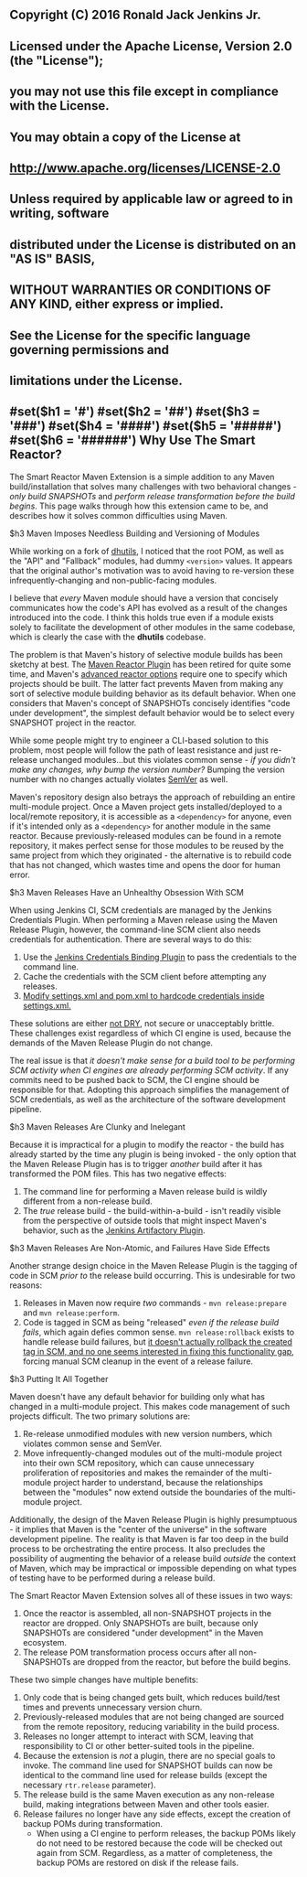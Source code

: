 ## Copyright (C) 2016 Ronald Jack Jenkins Jr.
## 
## Licensed under the Apache License, Version 2.0 (the "License");
## you may not use this file except in compliance with the License.
## You may obtain a copy of the License at
## 
## http://www.apache.org/licenses/LICENSE-2.0
## 
## Unless required by applicable law or agreed to in writing, software
## distributed under the License is distributed on an "AS IS" BASIS,
## WITHOUT WARRANTIES OR CONDITIONS OF ANY KIND, either express or implied.
## See the License for the specific language governing permissions and
## limitations under the License.
#set($h1 = '#')
#set($h2 = '##')
#set($h3 = '###')
#set($h4 = '####')
#set($h5 = '#####')
#set($h6 = '######')
Why Use The Smart Reactor?
---

The Smart Reactor Maven Extension is a simple addition to any Maven build/installation that solves many challenges with two behavioral changes - *only build SNAPSHOTs* and *perform release transformation before the build begins*. This page walks through how this extension came to be, and describes how it solves common difficulties using Maven.

$h3 Maven Imposes Needless Building and Versioning of Modules

While working on a fork of [dhutils](https://github.com/desht/dhutils), I noticed that the root POM, as well as the "API" and "Fallback" modules, had dummy `<version>` values. It appears that the original author's motivation was to avoid having to re-version these infrequently-changing and non-public-facing modules.

I believe that *every* Maven module should have a version that concisely communicates how the code's API has evolved as a result of the changes introduced into the code. I think this holds true even if a module exists solely to facilitate the development of other modules in the same codebase, which is clearly the case with the **dhutils** codebase.

The problem is that Maven's history of selective module builds has been sketchy at best. The [Maven Reactor Plugin](http://maven.apache.org/plugins/maven-reactor-plugin/) has been retired for quite some time, and Maven's [advanced reactor options](http://blog.sonatype.com/2009/10/maven-tips-and-tricks-advanced-reactor-options/#.VrPrSdw4FD8) require one to specify which projects should be built. The latter fact prevents Maven from making any sort of selective module building behavior as its default behavior. When one considers that Maven's concept of SNAPSHOTs concisely identifies "code under development", the simplest default behavior would be to select every SNAPSHOT project in the reactor.

While some people might try to engineer a CLI-based solution to this problem, most people will follow the path of least resistance and just re-release unchanged modules...but this violates common sense - *if you didn't make any changes, why bump the version number?* Bumping the version number with no changes actually violates [SemVer](http://semver.org/) as well.

Maven's repository design also betrays the approach of rebuilding an entire multi-module project. Once a Maven project gets installed/deployed to a local/remote repository, it is accessible as a `<dependency>` for anyone, even if it's intended only as a `<dependency>` for another module in the same reactor. Because previously-released modules can be found in a remote repository, it makes perfect sense for those modules to be reused by the same project from which they originated - the alternative is to rebuild code that has not changed, which wastes time and opens the door for human error.

$h3 Maven Releases Have an Unhealthy Obsession With SCM

When using Jenkins CI, SCM credentials are managed by the Jenkins Credentials Plugin. When performing a Maven release using the Maven Release Plugin, however, the command-line SCM client also needs credentials for authentication. There are several ways to do this:

1. Use the [Jenkins Credentials Binding Plugin](https://wiki.jenkins-ci.org/display/JENKINS/Credentials+Binding+Plugin) to pass the credentials to the command line.
1. Cache the credentials with the SCM client before attempting any releases.
1. [Modify settings.xml and pom.xml to hardcode credentials inside settings.xml.](http://maven.apache.org/maven-release/maven-release-plugin/faq.html#credentials)

These solutions are either [not DRY](https://en.wikipedia.org/wiki/Don%27t_repeat_yourself), not secure or unacceptably brittle. These challenges exist regardless of which CI engine is used, because the demands of the Maven Release Plugin do not change.

The real issue is that *it doesn't make sense for a build tool to be performing SCM activity when CI engines are already performing SCM activity*. If any commits need to be pushed back to SCM, the CI engine should be responsible for that. Adopting this approach simplifies the management of SCM credentials, as well as the architecture of the software development pipeline.

$h3 Maven Releases Are Clunky and Inelegant

Because it is impractical for a plugin to modify the reactor - the build has already started by the time any plugin is being invoked - the only option that the Maven Release Plugin has is to trigger *another* build after it has transformed the POM files. This has two negative effects:

1. The command line for performing a Maven release build is wildly different from a non-release build.
1. The *true* release build - the build-within-a-build - isn't readily visible from the perspective of outside tools that might inspect Maven's behavior, such as the [Jenkins Artifactory Plugin](https://wiki.jenkins-ci.org/display/JENKINS/Artifactory+Plugin).

$h3 Maven Releases Are Non-Atomic, and Failures Have Side Effects 

Another strange design choice in the Maven Release Plugin is the tagging of code in SCM *prior to* the release build occurring. This is undesirable for two reasons:

1. Releases in Maven now require *two* commands - `mvn release:prepare` and `mvn release:perform`.
1. Code is tagged in SCM as being "released" *even if the release build fails*, which again defies common sense. `mvn release:rollback` exists to handle release build failures, but [it doesn't actually rollback the created tag in SCM, and no one seems interested in fixing this functionality gap](https://issues.apache.org/jira/browse/MRELEASE-229), forcing manual SCM cleanup in the event of a release failure.

$h3 Putting It All Together

Maven doesn't have any default behavior for building only what has changed in a multi-module project. This makes code management of such projects difficult. The two primary solutions are:

1. Re-release unmodified modules with new version numbers, which violates common sense and SemVer.
1. Move infrequently-changed modules out of the multi-module project into their own SCM repository, which can cause unnecessary proliferation of repositories and makes the remainder of the multi-module project harder to understand, because the relationships between the "modules" now extend outside the boundaries of the multi-module project.

Additionally, the design of the Maven Release Plugin is highly presumptuous - it implies that Maven is the "center of the universe" in the software development pipeline. The reality is that Maven is far too deep in the build process to be orchestrating the entire process. It also precludes the possibility of augmenting the behavior of a release build *outside* the context of Maven, which may be impractical or impossible depending on what types of testing have to be performed during a release build.

The Smart Reactor Maven Extension solves all of these issues in two ways:

1. Once the reactor is assembled, all non-SNAPSHOT projects in the reactor are dropped. Only SNAPSHOTs are built, because only SNAPSHOTs are considered "under development" in the Maven ecosystem.
1. The release POM transformation process occurs after all non-SNAPSHOTs are dropped from the reactor, but before the build begins.

These two simple changes have multiple benefits:

1. Only code that is being changed gets built, which reduces build/test times and prevents unnecessary version churn.
1. Previously-released modules that are not being changed are sourced from the remote repository, reducing variability in the build process.
1. Releases no longer attempt to interact with SCM, leaving that responsibility to CI or other better-suited tools in the pipeline.
1. Because the extension is *not* a plugin, there are no special goals to invoke. The command line used for SNAPSHOT builds can now be identical to the command line used for release builds (except the necessary `rtr.release` parameter).
1. The release build is the same Maven execution as any non-release build, making integrations between Maven and other tools easier.
1. Release failures no longer have any side effects, except the creation of backup POMs during transformation.
    + When using a CI engine to perform releases, the backup POMs likely do not need to be restored because the code will be checked out again from SCM. Regardless, as a matter of completeness, the backup POMs are restored on disk if the release fails.